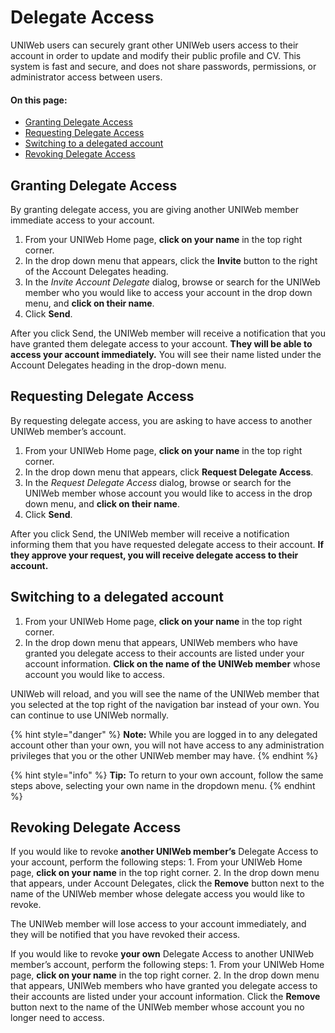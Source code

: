 # Delegate Access

UNIWeb users can securely grant other UNIWeb users access to their account in order to update and modify their public profile and CV. This system is fast and secure, and does not share passwords, permissions, or administrator access between users.

#### On this page:

* [Granting Delegate Access](delegate-access.md#granting-delegate-access)
* [Requesting Delegate Access](delegate-access.md#requesting-delegate-access)
* [Switching to a delegated account](delegate-access.md#switching-to-a-delegated-account)
* [Revoking Delegate Access](https://app.gitbook.com/@proximify/s/uniweb-docs/~/drafts/-LnUMwib1WyPfXT1XZ04/primary/uniweb-accounts/access-control/delegate-access#revoking-delegate-access)

## Granting Delegate Access

By granting delegate access, you are giving another UNIWeb member immediate access to your account.

1. From your UNIWeb Home page, **click on your name** in the top right corner. 
2. In the drop down menu that appears, click the **Invite** button to the right of the Account Delegates heading.
3. In the _Invite Account Delegate_ dialog, browse or search for the UNIWeb member who you would like to access your account in the drop down menu, and **click on their name**.
4. Click **Send**.

After you click Send, the UNIWeb member will receive a notification that you have granted them delegate access to your account. **They will be able to access your account immediately.** You will see their name listed under the Account Delegates heading in the drop-down menu.

## Requesting Delegate Access

By requesting delegate access, you are asking to have access to another UNIWeb member’s account.

1. From your UNIWeb Home page, **click on your name** in the top right corner. 
2. In the drop down menu that appears, click **Request Delegate Access**.
3. In the _Request Delegate Access_ dialog, browse or search for the UNIWeb member whose account you would like to access in the drop down menu, and **click on their name**.
4. Click **Send**.

After you click Send, the UNIWeb member will receive a notification informing them that you have requested delegate access to their account. **If they approve your request, you will receive delegate access to their account.**

## Switching to a delegated account

1. From your UNIWeb Home page, **click on your name** in the top right corner. 
2. In the drop down menu that appears, UNIWeb members who have granted you delegate access to their accounts are listed under your account information. **Click on the name of the UNIWeb member** whose account you would like to access.

UNIWeb will reload, and you will see the name of the UNIWeb member that you selected at the top right of the navigation bar instead of your own. You can continue to use UNIWeb normally.

{% hint style="danger" %}
**Note:** While you are logged in to any delegated account other than your own, you will not have access to any administration privileges that you or the other UNIWeb member may have.
{% endhint %}

{% hint style="info" %}
**Tip:** To return to your own account, follow the same steps above, selecting your own name in the dropdown menu.
{% endhint %}

## Revoking Delegate Access

If you would like to revoke **another UNIWeb member’s** Delegate Access to your account, perform the following steps: 1. From your UNIWeb Home page, **click on your name** in the top right corner. 2. In the drop down menu that appears, under Account Delegates, click the **Remove** button next to the name of the UNIWeb member whose delegate access you would like to revoke.

The UNIWeb member will lose access to your account immediately, and they will be notified that you have revoked their access.

If you would like to revoke **your own** Delegate Access to another UNIWeb member’s account, perform the following steps: 1. From your UNIWeb Home page, **click on your name** in the top right corner. 2. In the drop down menu that appears, UNIWeb members who have granted you delegate access to their accounts are listed under your account information. Click the **Remove** button next to the name of the UNIWeb member whose account you no longer need to access.



